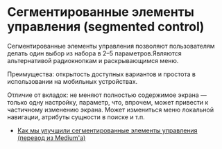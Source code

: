 # Cегментированные элементы управления (segmented control)

Сегментированные элементы управления позволяют пользователям делать один выбор из набора в 2–5 параметров.Являются альтернативой радиокнопкам и раскрывающимся меню.

Преимущества: открытость доступных вариантов и простота в использовании на мобильных устройствах.

Отличие от вкладок: не меняют полностью содержимое экрана —  только одну настройку, параметр, что, впрочем, может привести к частичному изменению экрана. Может измениться меню локальной навигации, атрибуты сущности в поиске и т.п.

- [Как мы улучшили сегментированные элементы управления (перевод из Medium'а)](https://ux.pub/kak-my-uluchshili-segmentirovannye-elementy-upravleniya-segmented-control/)
